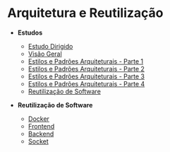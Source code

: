 # Arquitetura e Reutilização

- **Estudos**
  - [Estudo Dirigido](Architecture/EstudoDirigido/EstudoDirigido.md)
  - [Visão Geral](Architecture/EstudoDirigido/geral.md)
  - [Estilos e Padrões Arquiteturais - Parte 1](Architecture/EstudoDirigido/parte1.md)
  - [Estilos e Padrões Arquiteturais - Parte 2](Architecture/EstudoDirigido/parte2.md)
  - [Estilos e Padrões Arquiteturais - Parte 3](Architecture/EstudoDirigido/parte3.md)
  - [Estilos e Padrões Arquiteturais - Parte 4](Architecture/EstudoDirigido/parte4.md)
  - [Reutilização de Software](Architecture/EstudoDirigido/reutilizacao.md)

- **Reutilização de Software**
  - [Docker](Architecture/Reutilizacao/docker.md)
  - [Frontend](Architecture/Reutilizacao/frontend.md)
  - [Backend](Architecture/Reutilizacao/backend.md)
  - [Socket](Architecture/Reutilizacao/socket.md)
